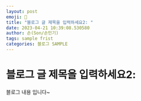 ```yaml
---
layout: post
emoji: 🔮
title: "블로그 글 제목을 입력하세요2: "
date: 2023-04-21 10:39:08.530580
author: 손(Son/손민기)
tags: sample frist
categories: 블로그 SAMPLE
---
```

# 블로그 글 제목을 입력하세요2: 

블로그 내용 입니다~